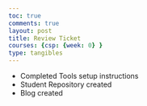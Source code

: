 ```yaml
---
toc: true
comments: true
layout: post
title: Review Ticket
courses: {csp: {week: 0} }
type: tangibles
---
```


- Completed Tools setup instructions
- Student Repository created
- Blog created
